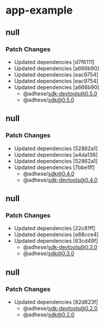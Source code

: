 # app-example

## null

### Patch Changes

- Updated dependencies [d7f6111]
- Updated dependencies [a666b90]
- Updated dependencies [eac9754]
- Updated dependencies [eac9754]
- Updated dependencies [a666b90]
  - @adhese/sdk-devtools@0.5.0
  - @adhese/sdk@0.5.0

## null

### Patch Changes

- Updated dependencies [52862a1]
- Updated dependencies [a4da136]
- Updated dependencies [52862a1]
- Updated dependencies [7bbe1ff]
  - @adhese/sdk@0.4.0
  - @adhese/sdk-devtools@0.4.0

## null

### Patch Changes

- Updated dependencies [22c81ff]
- Updated dependencies [e88cce4]
- Updated dependencies [63cd49f]
  - @adhese/sdk-devtools@0.3.0
  - @adhese/sdk@0.3.0

## null

### Patch Changes

- Updated dependencies [82d823f]
  - @adhese/sdk-devtools@0.2.0
  - @adhese/sdk@0.2.0
